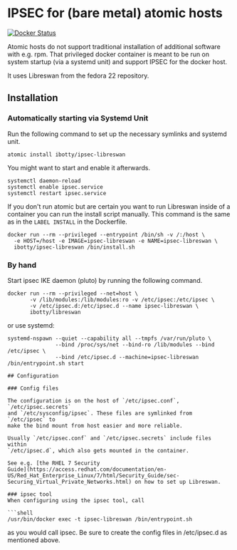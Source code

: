 # IPSEC for (bare metal) atomic hosts

[![Docker
Status](https://dockeri.co/image/ibotty/ipsec-libreswan)](https://registry.hub.docker.com/u/ibotty/ipsec-libreswan/)

Atomic hosts do not support traditional installation of additional software
with e.g. rpm. That privileged docker container is meant to be run on system
startup (via a systemd unit) and support IPSEC for the docker host.

It uses Libreswan from the fedora 22 repository.


## Installation

### Automatically starting via Systemd Unit
Run the following command to set up the necessary symlinks and systemd unit.

```shell
atomic install ibotty/ipsec-libreswan
```

You might want to start and enable it afterwards.

```shell
systemctl daemon-reload
systemctl enable ipsec.service
systemctl restart ipsec.service
```

If you don't run atomic but are certain you want to run Libreswan inside of a
container you can run the install script manually. This command is the same as
in the `LABEL INSTALL` in the Dockerfile.

```shell
docker run --rm --privileged --entrypoint /bin/sh -v /:/host \
  -e HOST=/host -e IMAGE=ipsec-libreswan -e NAME=ipsec-libreswan \
  ibotty/ipsec-libreswan /bin/install.sh
```

### By hand

Start ipsec IKE daemon (pluto) by running the following command.

```shell
docker run --rm --privileged --net=host \
       -v /lib/modules:/lib/modules:ro -v /etc/ipsec:/etc/ipsec \
       -v /etc/ipsec.d:/etc/ipsec.d --name ipsec-libreswan \
       ibotty/libreswan
```

or use systemd:

```shell
systemd-nspawn --quiet --capability all --tmpfs /var/run/pluto \
               --bind /proc/sys/net --bind-ro /lib/modules --bind /etc/ipsec \
               --bind /etc/ipsec.d --machine=ipsec-libreswan /bin/entrypoint.sh start

## Configuration

### Config files

The configuration is on the host of `/etc/ipsec.conf`, `/etc/ipsec.secrets`
and `/etc/sysconfig/ipsec`. These files are symlinked from `/etc/ipsec` to
make the bind mount from host easier and more reliable.

Usually `/etc/ipsec.conf` and `/etc/ipsec.secrets` include files within
`/etc/ipsec.d`, which also gets mounted in the container.

See e.g. [the RHEL 7 Security
Guide](https://access.redhat.com/documentation/en-US/Red_Hat_Enterprise_Linux/7/html/Security_Guide/sec-Securing_Virtual_Private_Networks.html) on how to set up Libreswan.

### ipsec tool
When configuring using the ipsec tool, call

```shell
/usr/bin/docker exec -t ipsec-libreswan /bin/entrypoint.sh
```

as you would call ipsec. Be sure to create the config files in /etc/ipsec.d as
mentioned above.

